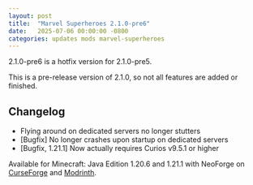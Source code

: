 ```yaml
---
layout: post
title:  "Marvel Superheroes 2.1.0-pre6"
date:   2025-07-06 00:00:00 -0800
categories: updates mods marvel-superheroes
---
```

2.1.0-pre6 is a hotfix version for 2.1.0-pre5.

This is a pre-release version of 2.1.0, so not all features are added or finished.

## Changelog
- Flying around on dedicated servers no longer stutters
- [Bugfix] No longer crashes upon startup on dedicated servers
- [Bugfix, 1.21.1] Now actually requires Curios v9.5.1 or higher


Available for Minecraft: Java Edition 1.20.6 and 1.21.1 with NeoForge on [CurseForge](https://www.curseforge.com/minecraft/mc-mods/marvel-superheroes) and [Modrinth](https://modrinth.com/mod/marvel-superheroes).
